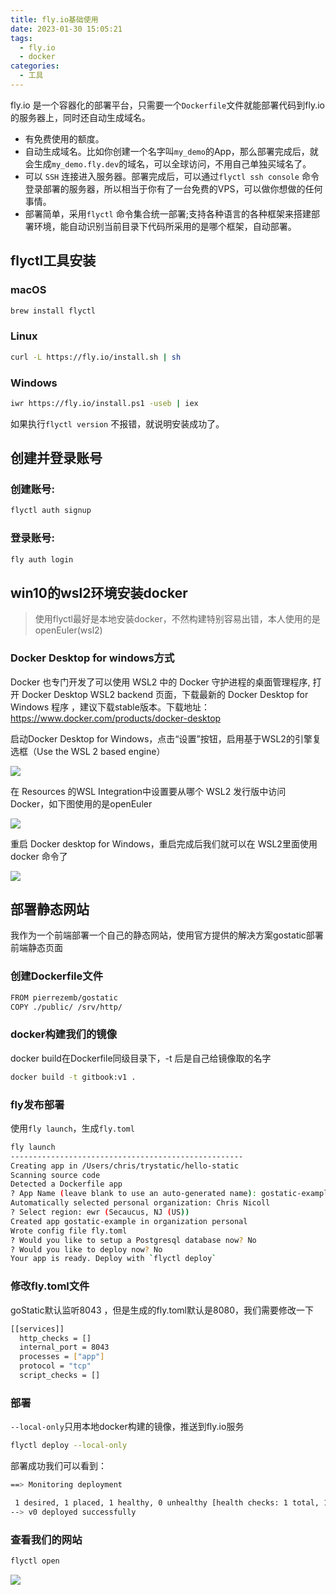 ```yaml
---
title: fly.io基础使用
date: 2023-01-30 15:05:21
tags:
  - fly.io
  - docker
categories:
  - 工具
---
```


fly.io 是一个容器化的部署平台，只需要一个`Dockerfile`文件就能部署代码到fly.io 的服务器上，同时还自动生成域名。

- 有免费使用的额度。
- 自动生成域名。比如你创建一个名字叫`my_demo`的App，那么部署完成后，就会生成`my_demo.fly.dev`的域名，可以全球访问，不用自己单独买域名了。
- 可以 `SSH` 连接进入服务器。部署完成后，可以通过`flyctl ssh console` 命令登录部署的服务器，所以相当于你有了一台免费的VPS，可以做你想做的任何事情。
- 部署简单，采用`flyctl` 命令集合统一部署;支持各种语言的各种框架来搭建部署环境，能自动识别当前目录下代码所采用的是哪个框架，自动部署。

## flyctl工具安装

### macOS

``` bash
brew install flyctl
```

### Linux

``` bash
curl -L https://fly.io/install.sh | sh
```

### Windows

``` bash
iwr https://fly.io/install.ps1 -useb | iex
```

如果执行`flyctl version` 不报错，就说明安装成功了。

## 创建并登录账号

### 创建账号:

``` bash
flyctl auth signup
```

### 登录账号:

``` bash
fly auth login
```

## win10的wsl2环境安装docker

> 使用flyctl最好是本地安装docker，不然构建特别容易出错，本人使用的是openEuler(wsl2)

### Docker Desktop for windows方式

Docker 也专门开发了可以使用 WSL2 中的 Docker 守护进程的桌面管理程序, 打开 Docker Desktop WSL2 backend 页面，下载最新的 Docker Desktop for Windows 程序 ，建议下载stable版本。下载地址：https://www.docker.com/products/docker-desktop

启动Docker Desktop for Windows，点击“设置”按钮，启用基于WSL2的引擎复选框（Use the WSL 2 based engine）

![](https://kun.nwyp123.com/20230130153846.png)

在 Resources 的WSL Integration中设置要从哪个 WSL2 发行版中访问 Docker，如下图使用的是openEuler

![](https://kun.nwyp123.com/20230130153942.png)

重启 Docker desktop for Windows，重启完成后我们就可以在 WSL2里面使用 docker 命令了

![](https://kun.nwyp123.com/20230130154048.png)

## 部署静态网站

我作为一个前端部署一个自己的静态网站，使用官方提供的解决方案gostatic部署前端静态页面

### 创建Dockerfile文件

``` bash
FROM pierrezemb/gostatic
COPY ./public/ /srv/http/
```

### docker构建我们的镜像

docker build在Dockerfile同级目录下，-t 后是自己给镜像取的名字

``` bash
docker build -t gitbook:v1 .
```

### fly发布部署

使用`fly launch`，生成`fly.toml`

``` bash
fly launch
----------------------------------------------------
Creating app in /Users/chris/trystatic/hello-static
Scanning source code
Detected a Dockerfile app
? App Name (leave blank to use an auto-generated name): gostatic-example
Automatically selected personal organization: Chris Nicoll
? Select region: ewr (Secaucus, NJ (US))
Created app gostatic-example in organization personal
Wrote config file fly.toml
? Would you like to setup a Postgresql database now? No
? Would you like to deploy now? No
Your app is ready. Deploy with `flyctl deploy`
```

### 修改fly.toml文件

goStatic默认监听8043 ，但是生成的fly.toml默认是8080，我们需要修改一下

``` bash
[[services]]
  http_checks = []
  internal_port = 8043
  processes = ["app"]
  protocol = "tcp"
  script_checks = []
```

### 部署

`--local-only`只用本地docker构建的镜像，推送到fly.io服务

``` bash
flyctl deploy --local-only
```

部署成功我们可以看到：

``` bash
==> Monitoring deployment

 1 desired, 1 placed, 1 healthy, 0 unhealthy [health checks: 1 total, 1 passing]
--> v0 deployed successfully
```

### 查看我们的网站

``` bash
flyctl open
```

![](https://kun.nwyp123.com/20230130160331.png)